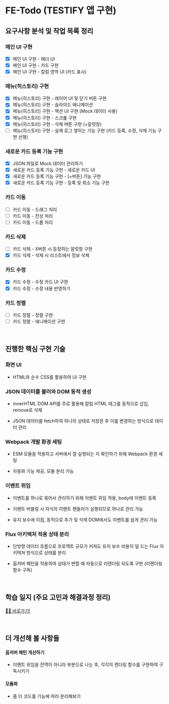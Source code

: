 # FE-Todo (TESTIFY 앱 구현)

## 요구사항 분석 및 작업 목록 정리

### 메인 UI 구현

- [x] 메인 UI 구현 - 헤더 UI
- [x] 메인 UI 구현 - 카드 구현
- [x] 메인 UI 구현 - 칼럼 영역 UI (카드 표시)

### 메뉴(히스토리) 구현

- [x] 메뉴(히스토리) 구현 - 레이어 UI 및 닫기 버튼 구현
- [x] 메뉴(히스토리) 구현 - 슬라이드 애니메이션
- [x] 메뉴(히스토리) 구현 - 액션 UI 구현 (Mock 데이터 사용)
- [x] 메뉴(히스토리) 구현 - 스크롤 구현
- [x] 메뉴(히스토리) 구현 - 삭제 버튼 구현 (+알럿창)
- [ ] 메뉴(히스토리) 구현 - 실제 로그 쌓이는 기능 구현 (카드 등록, 수정, 삭제 기능 구현 선행)

### 새로운 카드 등록 기능 구현

- [x] JSON 파일로 Mock 데이터 관리하기
- [x] 새로운 카드 등록 기능 구현 - 새로운 카드 UI
- [x] 새로운 카드 등록 기능 구현 - [+버튼] 기능 구현
- [x] 새로운 카드 등록 기능 구현 - 등록 및 취소 기능 구현

### 카드 이동

- [ ] 카드 이동 - 드래그 처리
- [ ] 카드 이동 - 잔상 처리
- [ ] 카드 이동 - 드롭 처리

### 카드 삭제

- [ ] 카드 삭제 - X버튼 시 등장하는 알럿창 구현
- [x] 카드 삭제 - 삭제 시 리스트에서 정보 삭제
<!-- - [ ] 카드 삭제 - -->

### 카드 수정

- [x] 카드 수정 - 수정 카드 UI 구현
- [x] 카드 수정 - 수정 내용 반영하기
<!-- - [ ] 카드 수정 - -->

### 카드 정렬

- [ ] 카드 정렬 - 정렬 구현
- [ ] 카드 정렬 - 애니메이션 구현
<!-- - [ ] 카드 정렬 - -->

<!--

### 칼럼 수정

- [ ] 칼럼 수정 -
- [ ] 칼럼 수정 -
- [ ] 칼럼 수정 -
- [ ] 칼럼 수정 -
- [ ] 칼럼 수정 - -->

<br/>

## 진행한 핵심 구현 기술

### 화면 UI

- HTML와 순수 CSS를 활용하여 UI 구현

### JSON 데이터를 불러와 DOM 동적 생성

- innerHTML DOM API를 주로 활용해 칼럼 HTML 태그를 동적으로 삽입, remove로 삭제

- JSON 데이터를 fetch하여 하나의 상태로 저장한 후 이를 변경하는 방식으로 데이터 관리

### Webpack 개발 환경 세팅

- ESM 모듈을 적용하고 서버에서 잘 실행되는 지 확인하기 위해 Webpack 환경 세팅

- 자동화 기능 제공, 모듈 분리 가능

### 이벤트 위임

- 이벤트를 하나로 묶어서 관리하기 위해 이벤트 위임 적용, body에 이벤트 등록

- 이벤트 버블링 시 자식의 이벤트 헨들러가 실행되므로 하나로 관리 가능

- 유지 보수에 이점, 동적으로 추가 및 삭제 DOM에서도 이벤트를 쉽게 관리 가능

### Flux 아키텍처 적용 상태 분리

- 단방향 데이터 흐름으로 프로젝트 규모가 커져도 유지 보수 비용이 덜 드는 Flux 아키텍쳐 방식으로 상태를 분리

- 옵저버 패턴을 적용하여 상태가 변할 때 자동으로 리렌더링 되도록 구현 (리렌더링 함수 구독)

<br/>

## 학습 일지 (주요 고민과 해결과정 정리)

<a href="https://github.com/SangYoonLee1231/FE-Todo/wiki/%ED%95%99%EC%8A%B5-%EC%9D%BC%EC%A7%80-(%EA%B3%A0%EB%AF%BC%EA%B3%BC-%ED%95%B4%EA%B2%B0)">✍🏻 바로가기!</a>

<br/>

## 더 개선해 볼 사항들

#### 옵저버 패턴 개선하기

- 이벤트 위임을 전역이 아니라 부분으로 나눈 후, 각각의 랜더링 함수를 구현하여 구독시키기

#### 모듈화

- 좀 더 코드를 기능에 따라 분리해보기

<br/>
